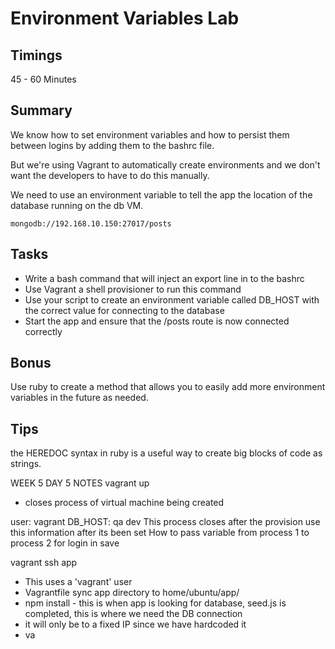 # Environment Variables Lab

## Timings

45 - 60 Minutes

## Summary

We know how to set environment variables and how to persist them between logins by adding them to the bashrc file.

But we're using Vagrant to automatically create environments and we don't want the developers to have to do this manually.

We need to use an environment variable to tell the app the location of the database running on the db VM.

```
mongodb://192.168.10.150:27017/posts
```

## Tasks

* Write a bash command that will inject an export line in to the bashrc
* Use Vagrant a shell provisioner to run this command
* Use your script to create an environment variable called DB_HOST with the correct value for connecting to the database
* Start the app and ensure that the /posts route is now connected correctly

## Bonus

Use ruby to create a method that allows you to easily add more environment variables in the future as needed.

## Tips

the HEREDOC syntax in ruby is a useful way to create big blocks of code as strings.


WEEK 5 DAY 5 NOTES
vagrant up
- closes process of virtual machine being created

user: vagrant
DB_HOST: qa dev
This process closes after the provision
use this information after its been set
How to pass variable from process 1 to process 2 for login in save

vagrant ssh app
- This uses a 'vagrant' user
- Vagrantfile sync app directory to home/ubuntu/app/
- npm install - this is when app is looking for database, seed.js is completed, this is where we need the DB connection
- it will only be to a fixed IP since we have hardcoded it
- va
